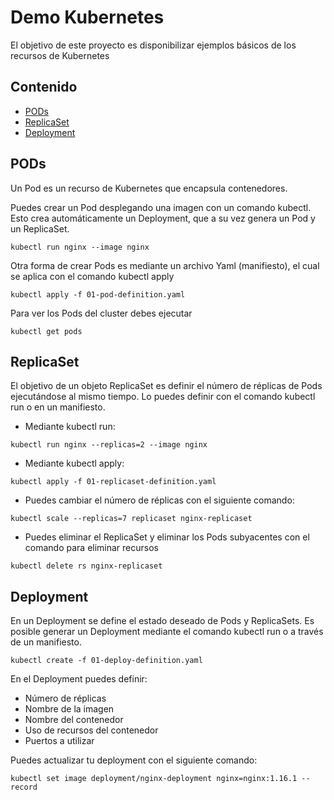 # Demo Kubernetes
El objetivo de este proyecto es disponibilizar ejemplos básicos de los recursos de Kubernetes

## Contenido

- [PODs](#pods)
- [ReplicaSet](#replicaset)
- [Deployment](#deployment)

## PODs

Un Pod es un recurso de Kubernetes que encapsula contenedores. 

Puedes crear un Pod desplegando una imagen con un comando kubectl. Esto crea automáticamente un Deployment, que a su vez genera un Pod y un ReplicaSet.

```
kubectl run nginx --image nginx
```

Otra forma de crear Pods es mediante un archivo Yaml (manifiesto), el cual se aplica con el comando kubectl apply

```
kubectl apply -f 01-pod-definition.yaml 
```

Para ver los Pods del cluster debes ejecutar 

```
kubectl get pods
```

## ReplicaSet

El objetivo de un objeto ReplicaSet es definir el número de réplicas de Pods ejecutándose al mismo tiempo. Lo puedes definir con el comando kubectl run o en un manifiesto. 

* Mediante kubectl run: 

```
kubectl run nginx --replicas=2 --image nginx 
```

* Mediante kubectl apply:

```
kubectl apply -f 01-replicaset-definition.yaml
```

* Puedes cambiar el número de réplicas con el siguiente comando:

```
kubectl scale --replicas=7 replicaset nginx-replicaset
```

* Puedes eliminar el ReplicaSet y eliminar los Pods subyacentes con el comando para eliminar recursos

```
kubectl delete rs nginx-replicaset
```

## Deployment

En un Deployment se define el estado deseado de Pods y ReplicaSets. Es posible generar un Deployment mediante el comando kubectl run o a través de un manifiesto.

```
kubectl create -f 01-deploy-definition.yaml 
```

En el Deployment puedes definir:
- Número de réplicas 
- Nombre de la imagen
- Nombre del contenedor
- Uso de recursos del contenedor
- Puertos a utilizar

Puedes actualizar tu deployment con el siguiente comando:

```
kubectl set image deployment/nginx-deployment nginx=nginx:1.16.1 --record
```


